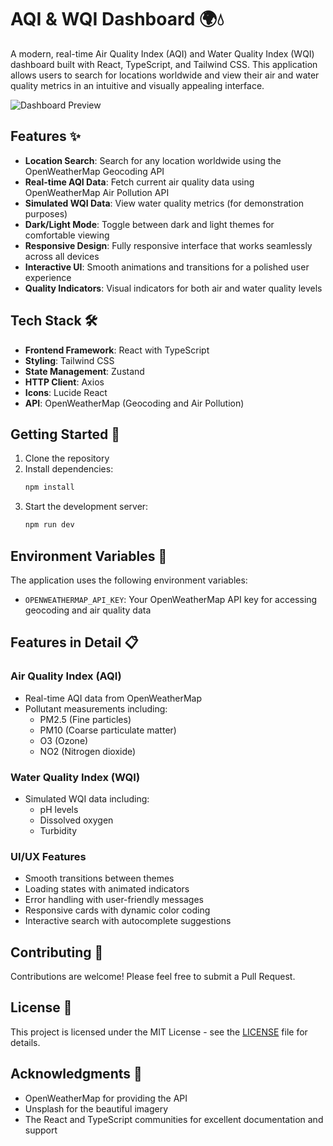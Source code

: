 # AQI & WQI Dashboard 🌍💧

A modern, real-time Air Quality Index (AQI) and Water Quality Index (WQI) dashboard built with React, TypeScript, and Tailwind CSS. This application allows users to search for locations worldwide and view their air and water quality metrics in an intuitive and visually appealing interface.

![Dashboard Preview](https://images.unsplash.com/photo-1611273426858-450d8e3c9fce?auto=format&fit=crop&q=80&w=2000)

## Features ✨

- **Location Search**: Search for any location worldwide using the OpenWeatherMap Geocoding API
- **Real-time AQI Data**: Fetch current air quality data using OpenWeatherMap Air Pollution API
- **Simulated WQI Data**: View water quality metrics (for demonstration purposes)
- **Dark/Light Mode**: Toggle between dark and light themes for comfortable viewing
- **Responsive Design**: Fully responsive interface that works seamlessly across all devices
- **Interactive UI**: Smooth animations and transitions for a polished user experience
- **Quality Indicators**: Visual indicators for both air and water quality levels

## Tech Stack 🛠️

- **Frontend Framework**: React with TypeScript
- **Styling**: Tailwind CSS
- **State Management**: Zustand
- **HTTP Client**: Axios
- **Icons**: Lucide React
- **API**: OpenWeatherMap (Geocoding and Air Pollution)

## Getting Started 🚀

1. Clone the repository
2. Install dependencies:
   ```bash
   npm install
   ```
3. Start the development server:
   ```bash
   npm run dev
   ```

## Environment Variables 🔑

The application uses the following environment variables:

- `OPENWEATHERMAP_API_KEY`: Your OpenWeatherMap API key for accessing geocoding and air quality data

## Features in Detail 📋

### Air Quality Index (AQI)
- Real-time AQI data from OpenWeatherMap
- Pollutant measurements including:
  - PM2.5 (Fine particles)
  - PM10 (Coarse particulate matter)
  - O3 (Ozone)
  - NO2 (Nitrogen dioxide)

### Water Quality Index (WQI)
- Simulated WQI data including:
  - pH levels
  - Dissolved oxygen
  - Turbidity

### UI/UX Features
- Smooth transitions between themes
- Loading states with animated indicators
- Error handling with user-friendly messages
- Responsive cards with dynamic color coding
- Interactive search with autocomplete suggestions

## Contributing 🤝

Contributions are welcome! Please feel free to submit a Pull Request.

## License 📄

This project is licensed under the MIT License - see the [LICENSE](LICENSE) file for details.

## Acknowledgments 🙏

- OpenWeatherMap for providing the API
- Unsplash for the beautiful imagery
- The React and TypeScript communities for excellent documentation and support